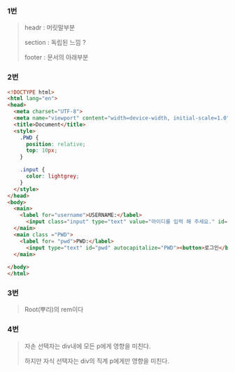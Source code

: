 ### 1번

> headr : 머릿말부분
>
> section : 독립된 느낌 ?
>
> footer : 문서의 아래부분



### 2번

``` html
<!DOCTYPE html>
<html lang="en">
<head>
  <meta charset="UTF-8">
  <meta name="viewport" content="width=device-width, initial-scale=1.0">
  <title>Document</title>
  <style>
    .PWD {
      position: relative;
      top: 10px;
    }

    .input {
      color: lightgrey;
    }
  </style>
</head>
<body>
  <main>
    <label for="username">USERNAME:</label>
      <input class="input" type="text" value="아이디를 입력 해 주세요." id="username" autocapitalize="USRNAME">
  </main>
  <main class ="PWD">
    <label for= "pwd">PWD:</label>
      <input type="text" id="pwd" autocapitalize="PWD"><button>로그인</button>
  </main>
  
</body>
</html>
```



### 3번

> Root(뿌리)의 rem이다



### 4번

>자손 선택자는 div내에 모든 p에게 영향을 미친다.
>
>하지만 자식 선택자는 div의 직계 p에게만 영향을 미친다.